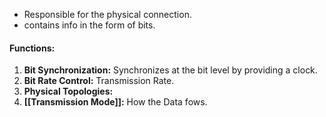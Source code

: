 - Responsible for the physical connection.
- contains info in the form of bits.

#### Functions:
1. **Bit Synchronization:** Synchronizes at the bit level by providing a clock.
2. **Bit Rate Control:** Transmission Rate.
3. **Physical Topologies:** 
4. **[[Transmission Mode]]:** How the Data fows.